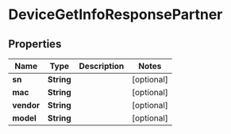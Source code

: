 

# DeviceGetInfoResponsePartner


## Properties

| Name | Type | Description | Notes |
|------------ | ------------- | ------------- | -------------|
|**sn** | **String** |  |  [optional] |
|**mac** | **String** |  |  [optional] |
|**vendor** | **String** |  |  [optional] |
|**model** | **String** |  |  [optional] |



